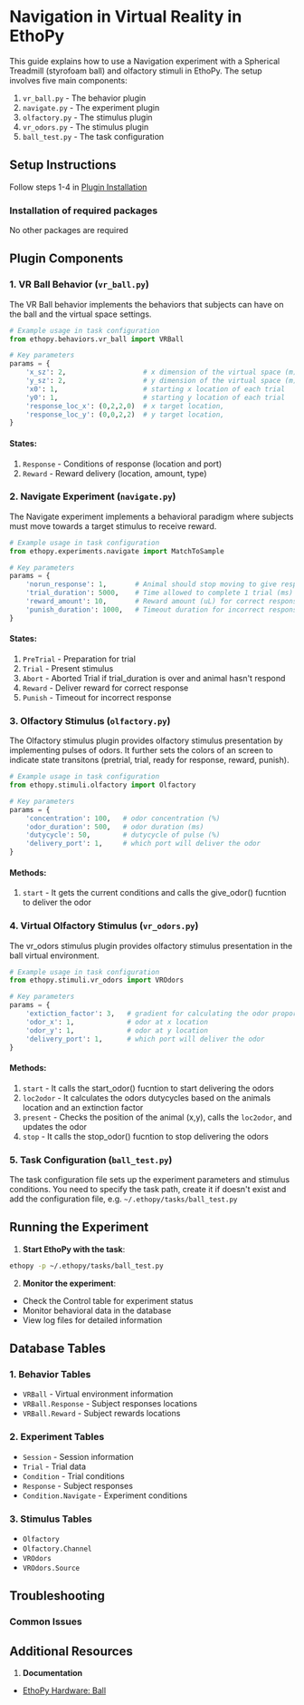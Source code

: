 # Navigation in Virtual Reality in EthoPy

This guide explains how to use a Navigation experiment with a Spherical Treadmill (styrofoam ball) and olfactory stimuli in EthoPy. The setup involves five main components:

1. `vr_ball.py` - The behavior plugin
2. `navigate.py` - The experiment plugin
3. `olfactory.py` - The stimulus plugin
4. `vr_odors.py` - The stimulus plugin
5. `ball_test.py` - The task configuration

## Setup Instructions

Follow steps 1-4 in [Plugin Installation](https://github.com/ef-lab/ethopy_plugins)

### Installation of required packages

No other packages are required <!-- !!! Double check!!!! -->

## Plugin Components

### 1. VR Ball Behavior (`vr_ball.py`)

The VR Ball behavior implements the behaviors that subjects can have on the ball and the virtual space settings.

```python
# Example usage in task configuration
from ethopy.behaviors.vr_ball import VRBall 

# Key parameters
params = {
    'x_sz': 2,                   # x dimension of the virtual space (m)
    'y_sz': 2,                   # y dimension of the virtual space (m)
    'x0': 1,                     # starting x location of each trial 
    'y0': 1,                     # starting y location of each trial 
    'response_loc_x': (0,2,2,0)  # x target location,
    'response_loc_y': (0,0,2,2)  # y target location,
}
```

#### States:
1. `Response` - Conditions of response (location and port)
2. `Reward` - Reward delivery (location, amount, type)


### 2. Navigate Experiment (`navigate.py`)

The Navigate experiment implements a behavioral paradigm where subjects must move towards a target stimulus to receive reward.

```python
# Example usage in task configuration
from ethopy.experiments.navigate import MatchToSample

# Key parameters
params = {
    'norun_response': 1,       # Animal should stop moving to give response and receive reward
    'trial_duration': 5000,    # Time allowed to complete 1 trial (ms)
    'reward_amount': 10,       # Reward amount (uL) for correct response
    'punish_duration': 1000,   # Timeout duration for incorrect response (ms)
}
```

#### States:
1. `PreTrial` - Preparation for trial
2. `Trial` - Present stimulus
3. `Abort` - Aborted Trial if trial_duration is over and animal hasn't respond
5. `Reward` - Deliver reward for correct response
6. `Punish` - Timeout for incorrect response

### 3. Olfactory Stimulus (`olfactory.py`)

The Olfactory stimulus plugin provides olfactory stimulus presentation by implementing pulses of odors. It further sets the colors of an screen to indicate state transitons (pretrial, trial, ready for response, reward, punish).

```python
# Example usage in task configuration
from ethopy.stimuli.olfactory import Olfactory

# Key parameters
params = {
    'concentration': 100,   # odor concentration (%)
    'odor_duration': 500,   # odor duration (ms)
    'dutycycle': 50,        # dutycycle of pulse (%)
    'delivery_port': 1,     # which port will deliver the odor   
}
```

#### Methods:
1. `start`      - It gets the current conditions and calls the give_odor() fucntion to deliver the odor

### 4. Virtual Olfactory Stimulus (`vr_odors.py`)

The vr_odors stimulus plugin provides olfactory stimulus presentation in the ball virtual environment. 

```python
# Example usage in task configuration
from ethopy.stimuli.vr_odors import VROdors

# Key parameters
params = {
    'extiction_factor': 3,   # gradient for calculating the odor proportions at the different x, y locations
    'odor_x': 1,             # odor at x location
    'odor_y': 1,             # odor at y location
    'delivery_port': 1,      # which port will deliver the odor   
}
```

#### Methods:
1. `start`      - It calls the start_odor() fucntion to start delivering the odors
2. `loc2odor`   - It calculates the odors dutycycles based on the animals location and an extinction factor
3. `present`    - Checks the position of the animal (x,y), calls the `loc2odor`, and updates the odor
4. `stop`       - It calls the stop_odor() fucntion to stop delivering the odors

### 5. Task Configuration (`ball_test.py`)

The task configuration file sets up the experiment parameters and stimulus conditions. You need to specify the task path, create it if doesn't exist and add the configuration file, e.g. `~/.ethopy/tasks/ball_test.py`

## Running the Experiment

1. **Start EthoPy with the task**:

```bash
ethopy -p ~/.ethopy/tasks/ball_test.py
```

2. **Monitor the experiment**:
- Check the Control table for experiment status
- Monitor behavioral data in the database
- View log files for detailed information

## Database Tables

### 1. Behavior Tables
- `VRBall` - Virtual environment information
- `VRBall.Response` - Subject responses locations
- `VRBall.Reward` - Subject rewards locations

### 2. Experiment Tables
- `Session` - Session information
- `Trial` - Trial data
- `Condition` - Trial conditions
- `Response` - Subject responses
- `Condition.Navigate` - Experiment conditions

### 3. Stimulus Tables
- `Olfactory`
- `Olfactory.Channel`
- `VROdors`
- `VROdors.Source`


## Troubleshooting

### Common Issues


## Additional Resources

1. **Documentation**
- [EthoPy Hardware: Ball](https://github.com/ef-lab/ethopy_hardware/tree/main/Ball)
